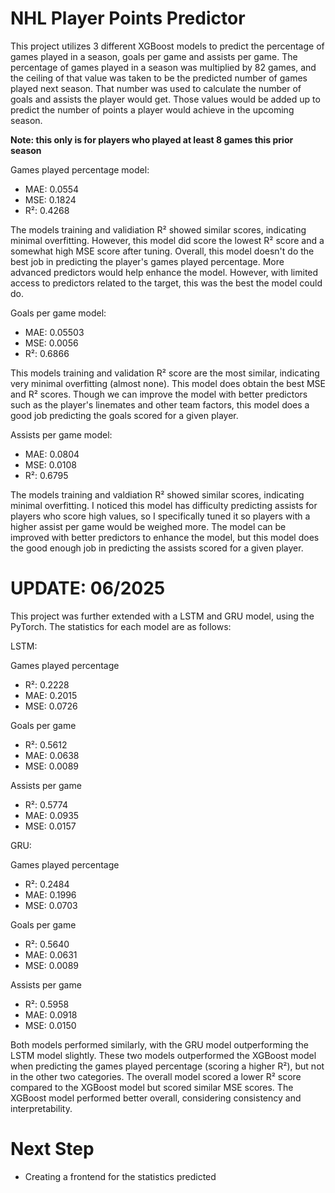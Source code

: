 # NHL Player Points Predictor

This project utilizes 3 different XGBoost models to predict the percentage of games played in a season, goals per game and assists per game. The percentage of games played in a season was multiplied by 82 games, and the ceiling of that value was taken to be the predicted number of games played next season. That number was used to calculate the number of goals and assists the player would get. Those values would be added up to predict the number of points a player would achieve in the upcoming season. 

**Note: this only is for players who played at least 8 games this prior season**

Games played percentage model:
- MAE: 0.0554
- MSE: 0.1824
- R²: 0.4268

The models training and validiation R² showed similar scores, indicating minimal overfitting. However, this model did score the lowest R² score and a somewhat high MSE score after tuning. Overall, this model doesn't do the best job in predicting the player's games played percentage. More advanced predictors would help enhance the model. However, with limited access to predictors related to the target, this was the best the model could do. 

Goals per game model:
- MAE: 0.05503
- MSE: 0.0056
- R²: 0.6866

This models training and validation R² score are the most similar, indicating very minimal overfitting (almost none). This model does obtain the best MSE and R² scores. Though we can improve the model with better predictors such as the player's linemates and other team factors, this model does a good job predicting the goals scored for a given player.

Assists per game model:
- MAE: 0.0804
- MSE: 0.0108
- R²: 0.6795

The models training and valdiation R² showed similar scores, indicating minimal overfitting. I noticed this model has difficulty predicting assists for players who score high values, so I specifically tuned it so players with a higher assist per game would be weighed more. The model can be improved with better predictors to enhance the model, but this model does the good enough job in predicting the assists scored for a given player.

# UPDATE: 06/2025
This project was further extended with a LSTM and GRU model, using the PyTorch. The statistics for each model are as follows:

LSTM:

Games played percentage
- R²: 0.2228
- MAE: 0.2015
- MSE: 0.0726

Goals per game
- R²: 0.5612
- MAE: 0.0638
- MSE: 0.0089

Assists per game
- R²: 0.5774
- MAE: 0.0935
- MSE: 0.0157

GRU:

Games played percentage
- R²: 0.2484
- MAE: 0.1996
- MSE: 0.0703

Goals per game
- R²: 0.5640
- MAE: 0.0631
- MSE: 0.0089

Assists per game
- R²: 0.5958
- MAE: 0.0918
- MSE: 0.0150

Both models performed similarly, with the GRU model outperforming the LSTM model slightly. These two models outperformed the XGBoost model when predicting the games played percentage (scoring a higher R²), but not in the other two categories. The overall model scored a lower R² score compared to the XGBoost model but scored similar MSE scores. The XGBoost model performed better overall, considering consistency and interpretability.

# Next Step
- Creating a frontend for the statistics predicted
